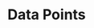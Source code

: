 ---
title: "Data Points"
weight: 3
menu:
  server:
    parent: "cloud_data_sources"
    identifier: "cloud_data_sources_data_points"
    title: "Data Points"
---